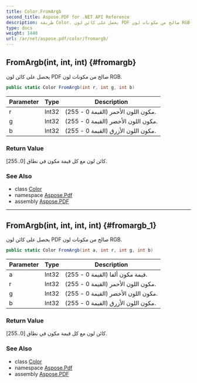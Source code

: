 ```yaml
---
title: Color.FromArgb
second_title: Aspose.PDF for .NET API Reference
description: طريقة Color. يحصل على كائن لون PDF صالح من مكونات لون RGB
type: docs
weight: 1440
url: /ar/net/aspose.pdf/color/fromargb/
---
```

## FromArgb(int, int, int) {#fromargb}

يحصل على كائن لون PDF صالح من مكونات لون RGB.

```csharp
public static Color FromArgb(int r, int g, int b)
```

| Parameter | Type | Description |
| --- | --- | --- |
| r | Int32 | مكون اللون الأحمر (القيمة 0 - 255). |
| g | Int32 | مكون اللون الأخضر (القيمة 0 - 255). |
| b | Int32 | مكون اللون الأزرق (القيمة 0 - 255). |

### Return Value

كائن لون مع كل قيمة مكون في نطاق [0..255].

### See Also

* class [Color](../)
* namespace [Aspose.Pdf](../../../aspose.pdf/)
* assembly [Aspose.PDF](../../../)

---

## FromArgb(int, int, int, int) {#fromargb_1}

يحصل على كائن لون PDF صالح من مكونات لون RGB.

```csharp
public static Color FromArgb(int a, int r, int g, int b)
```

| Parameter | Type | Description |
| --- | --- | --- |
| a | Int32 | قيمة مكون ألفا (القيمة 0 - 255). |
| r | Int32 | مكون اللون الأحمر (القيمة 0 - 255). |
| g | Int32 | مكون اللون الأخضر (القيمة 0 - 255). |
| b | Int32 | مكون اللون الأزرق (القيمة 0 - 255). |

### Return Value

كائن لون مع كل قيمة مكون في نطاق [0..255].

### See Also

* class [Color](../)
* namespace [Aspose.Pdf](../../../aspose.pdf/)
* assembly [Aspose.PDF](../../../)